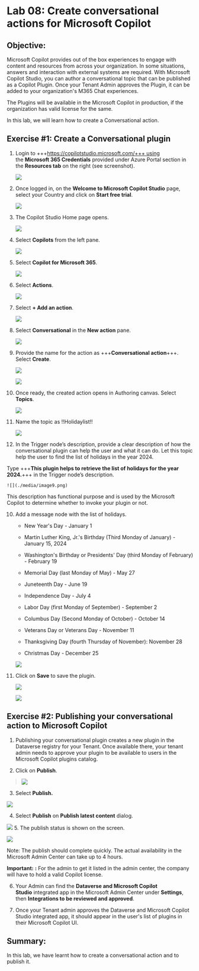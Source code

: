 # Lab 08: Create conversational actions for Microsoft Copilot

## Objective:

Microsoft Copilot provides out of the box experiences to engage with
content and resources from across your organization. In some situations,
answers and interaction with external systems are required. With
Microsoft Copilot Studio, you can author a conversational topic that can
be published as a Copilot Plugin. Once your Tenant Admin approves the
Plugin, it can be added to your organization's M365 Chat experiences.

The Plugins will be available in the Microsoft Copilot in production, if
the organization has valid license for the same.

In this lab, we will learn how to create a Conversational action.

## Exercise #1: Create a Conversational plugin

1.  Login to +++https://copilotstudio.microsoft.com/+++ using
    the **Microsoft 365 Credentials** provided under Azure Portal
    section in the **Resources tab** on the right (see screenshot).

    ![](./media/image17.png)

2.  Once logged in, on the **Welcome to Microsoft Copilot Studio** page,
    select your Country and click on **Start free trial**.

    ![](./media/image18.png)

3.  The Copilot Studio Home page opens.

    ![](./media/image19.png)

4.  Select **Copilots** from the left pane.

    ![](./media/image20.png)

5.  Select **Copilot for Microsoft 365**.

    ![](./media/image1.png)

3.  Select **Actions**.

    ![](./media/image2.png)

4.  Select **+ Add an action**.

    ![](./media/image3.png)

5.  Select **Conversational** in the **New action** pane.

    ![](./media/image4.png)

6.  Provide the name for the action as +++**Conversational action**+++.
    Select **Create**.

    ![](./media/image5.png)

    ![](./media/image6.png)

7.  Once ready, the created action opens in Authoring canvas. Select
    **Topics**.

    ![](./media/image7.png)

8.  Name the topic as !!Holidaylist!!

    ![](./media/image8.png)

9.  In the Trigger node’s description, provide a clear description of
    how the conversational plugin can help the user and what it can
    do. Let this topic help the user to find the list of holidays in the
    year 2024.

Type +++**This plugin helps to retrieve the list of holidays for the
year 2024.**+++ in the Trigger node’s description.

    ![](./media/image9.png)

This description has functional purpose and is used by the Microsoft
Copilot to determine whether to invoke your plugin or not.

10. Add a message node with the list of holidays.

    - New Year's Day - January 1

    - Martin Luther King, Jr.'s Birthday (Third Monday of January) -
      January 15, 2024

    - Washington's Birthday or Presidents' Day (third Monday of
      February) - February 19

    - Memorial Day (last Monday of May) - May 27

    - Juneteenth Day - June 19

    - Independence Day - July 4

    - Labor Day (first Monday of September) - September 2

    - Columbus Day (Second Monday of October) - October 14

    - Veterans Day or Veterans Day - November 11

    - Thanksgiving Day (fourth Thursday of November): November 28

    - Christmas Day - December 25

    ![](./media/image10.png)

11. Click on **Save** to save the plugin.

    ![](./media/image11.png)

    ![](./media/image12.png)

## Exercise #2: Publishing your conversational action to Microsoft Copilot

1.  Publishing your conversational plugin creates a new plugin in the
    Dataverse registry for your Tenant. Once available there, your
    tenant admin needs to approve your plugin to be available to users
    in the Microsoft Copilot plugins catalog.

2.  Click on **Publish**.

> ![](./media/image13.png)

3.  Select **Publish.**

![](./media/image14.png)

4.  Select **Publish** on **Publish latest content** dialog.

![](./media/image15.png)
5.  The publish status is shown on the screen.

![](./media/image16.png)

Note: The publish should complete quickly. The actual availability in
the Microsoft Admin Center can take up to 4 hours.

**Important:** **:** For the admin to get it listed in the admin center,
the company will have to hold a valid Copilot license.

6.  Your Admin can find the **Dataverse and Microsoft Copilot
    Studio** integrated app in the Microsoft Admin Center
    under **Settings**, then **Integrations to be reviewed and
    approved**.

7.  Once your Tenant admin approves the Dataverse and Microsoft Copilot
    Studio integrated app, it should appear in the user's list of
    plugins in their Microsoft Copilot UI.

## Summary:

In this lab, we have learnt how to create a conversational action and to
publish it.
